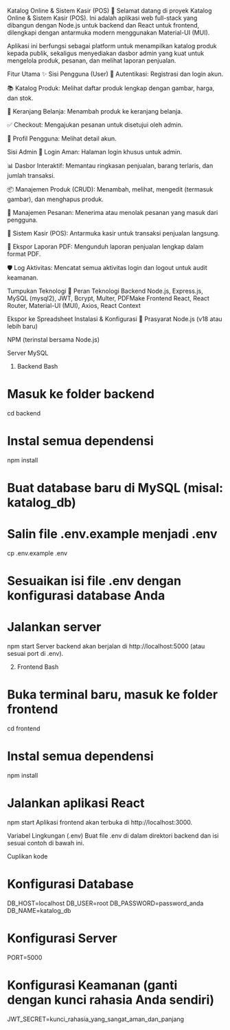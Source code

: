 Katalog Online & Sistem Kasir (POS) 🏪
Selamat datang di proyek Katalog Online & Sistem Kasir (POS). Ini adalah aplikasi web full-stack yang dibangun dengan Node.js untuk backend dan React untuk frontend, dilengkapi dengan antarmuka modern menggunakan Material-UI (MUI).

Aplikasi ini berfungsi sebagai platform untuk menampilkan katalog produk kepada publik, sekaligus menyediakan dasbor admin yang kuat untuk mengelola produk, pesanan, dan melihat laporan penjualan.

Fitur Utama ✨
Sisi Pengguna (User)
👤 Autentikasi: Registrasi dan login akun.

📚 Katalog Produk: Melihat daftar produk lengkap dengan gambar, harga, dan stok.

🛒 Keranjang Belanja: Menambah produk ke keranjang belanja.

✅ Checkout: Mengajukan pesanan untuk disetujui oleh admin.

📄 Profil Pengguna: Melihat detail akun.

Sisi Admin
🔐 Login Aman: Halaman login khusus untuk admin.

📊 Dasbor Interaktif: Memantau ringkasan penjualan, barang terlaris, dan jumlah transaksi.

📦 Manajemen Produk (CRUD): Menambah, melihat, mengedit (termasuk gambar), dan menghapus produk.

🛒 Manajemen Pesanan: Menerima atau menolak pesanan yang masuk dari pengguna.

🏪 Sistem Kasir (POS): Antarmuka kasir untuk transaksi penjualan langsung.

📄 Ekspor Laporan PDF: Mengunduh laporan penjualan lengkap dalam format PDF.

🛡️ Log Aktivitas: Mencatat semua aktivitas login dan logout untuk audit keamanan.

Tumpukan Teknologi 🥞
Peran	Teknologi
Backend	Node.js, Express.js, MySQL (mysql2), JWT, Bcrypt, Multer, PDFMake
Frontend	React, React Router, Material-UI (MUI), Axios, React Context

Ekspor ke Spreadsheet
Instalasi & Konfigurasi 🚀
Prasyarat
Node.js (v18 atau lebih baru)

NPM (terinstal bersama Node.js)

Server MySQL

1. Backend
Bash

# Masuk ke folder backend
cd backend

# Instal semua dependensi
npm install

# Buat database baru di MySQL (misal: katalog_db)

# Salin file .env.example menjadi .env
cp .env.example .env

# Sesuaikan isi file .env dengan konfigurasi database Anda

# Jalankan server
npm start
Server backend akan berjalan di http://localhost:5000 (atau sesuai port di .env).

2. Frontend
Bash

# Buka terminal baru, masuk ke folder frontend
cd frontend

# Instal semua dependensi
npm install

# Jalankan aplikasi React
npm start
Aplikasi frontend akan terbuka di http://localhost:3000.

Variabel Lingkungan (.env)
Buat file .env di dalam direktori backend dan isi sesuai contoh di bawah ini.

Cuplikan kode

# Konfigurasi Database
DB_HOST=localhost
DB_USER=root
DB_PASSWORD=password_anda
DB_NAME=katalog_db

# Konfigurasi Server
PORT=5000

# Konfigurasi Keamanan (ganti dengan kunci rahasia Anda sendiri)
JWT_SECRET=kunci_rahasia_yang_sangat_aman_dan_panjang
